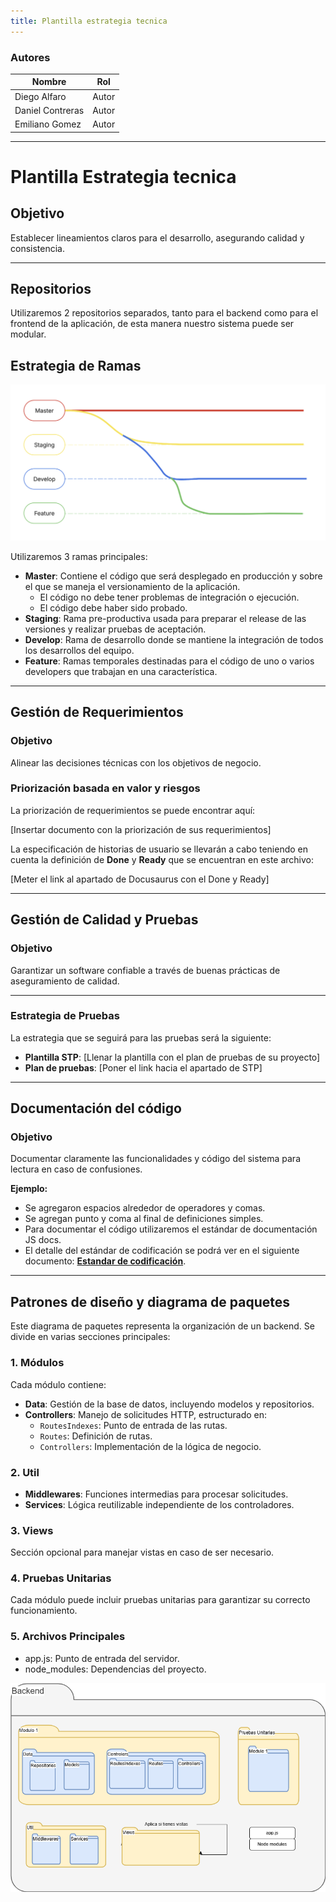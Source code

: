 ```yaml
---
title: Plantilla estrategia tecnica
---
```


### Autores

| Nombre           | Rol   |
| ---------------- | ----- |
| Diego Alfaro     | Autor |
| Daniel Contreras | Autor |
| Emiliano Gomez   | Autor |

---

# Plantilla Estrategia tecnica

## Objetivo

Establecer lineamientos claros para el desarrollo, asegurando calidad y consistencia.

---

## Repositorios

Utilizaremos 2 repositorios separados, tanto para el backend como para el frontend de la aplicación, de esta manera nuestro sistema puede ser modular.

## Estrategia de Ramas

![alt text](Manejo-de-ramas.png)

Utilizaremos 3 ramas principales:

- **Master**: Contiene el código que será desplegado en producción y sobre el que se maneja el versionamiento de la aplicación.
  - El código no debe tener problemas de integración o ejecución.
  - El código debe haber sido probado.
- **Staging**: Rama pre-productiva usada para preparar el release de las versiones y realizar pruebas de aceptación.
- **Develop**: Rama de desarrollo donde se mantiene la integración de todos los desarrollos del equipo.
- **Feature**: Ramas temporales destinadas para el código de uno o varios developers que trabajan en una característica.

---

## Gestión de Requerimientos

### Objetivo

Alinear las decisiones técnicas con los objetivos de negocio.

### Priorización basada en valor y riesgos

La priorización de requerimientos se puede encontrar aquí:

[Insertar documento con la priorización de sus requerimientos]

La especificación de historias de usuario se llevarán a cabo teniendo en cuenta la definición de **Done** y **Ready** que se encuentran en este archivo:

[Meter el link al apartado de Docusaurus con el Done y Ready]

---

## Gestión de Calidad y Pruebas

### Objetivo

Garantizar un software confiable a través de buenas prácticas de aseguramiento de calidad.

---

### Estrategia de Pruebas

La estrategia que se seguirá para las pruebas será la siguiente:

- **Plantilla STP**: [Llenar la plantilla con el plan de pruebas de su proyecto]
- **Plan de pruebas**: [Poner el link hacia el apartado de STP]

---

## Documentación del código

### Objetivo

Documentar claramente las funcionalidades y código del sistema para lectura en caso de confusiones.

**Ejemplo:**

- Se agregaron espacios alrededor de operadores y comas.
- Se agregan punto y coma al final de definiciones simples.
- Para documentar el código utilizaremos el estándar de documentación JS docs.
- El detalle del estándar de codificación se podrá ver en el siguiente documento: [**Estandar de codificación**](../guias/standards/general.md).

---

## Patrones de diseño y diagrama de paquetes

Este diagrama de paquetes representa la organización de un backend. Se divide en varias secciones principales:

### 1. Módulos  
Cada módulo contiene:  
- **Data**: Gestión de la base de datos, incluyendo modelos y repositorios.  
- **Controllers**: Manejo de solicitudes HTTP, estructurado en:
  - `RoutesIndexes`: Punto de entrada de las rutas.  
  - `Routes`: Definición de rutas.  
  - `Controllers`: Implementación de la lógica de negocio.  

### 2. Util  
- **Middlewares**: Funciones intermedias para procesar solicitudes.  
- **Services**: Lógica reutilizable independiente de los controladores.  

### 3. Views  
Sección opcional para manejar vistas en caso de ser necesario.  

### 4. Pruebas Unitarias  
Cada módulo puede incluir pruebas unitarias para garantizar su correcto funcionamiento.  

### 5. Archivos Principales  
- app.js: Punto de entrada del servidor.  
- node_modules: Dependencias del proyecto.  


![alt text](plantilla-diagrama-de-paquetes.png)
